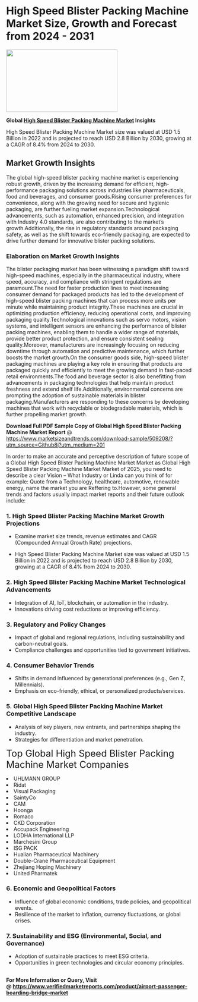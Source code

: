 <H1>High Speed Blister Packing Machine Market Size, Growth and Forecast from 2024 - 2031</H1><img class="aligncenter size-medium wp-image-584254" src="https://thirdeyenews.in/wp-content/uploads/2024/09/Global-Market-Research-300x168.jpeg" alt="" width="300" height="168" /><p><strong>Global&nbsp;<a href="https://www.marketsizeandtrends.com/download-sample/509208/?utm_source=Github8j?utm_medium=201">High Speed Blister Packing Machine Market</a> Insights</strong></p><p>High Speed Blister Packing Machine Market size was valued at USD 1.5 Billion in 2022 and is projected to reach USD 2.8 Billion by 2030, growing at a CAGR of 8.4% from 2024 to 2030.</p><p><h2>Market Growth Insights</h2> The global high-speed blister packing machine market is experiencing robust growth, driven by the increasing demand for efficient, high-performance packaging solutions across industries like pharmaceuticals, food and beverages, and consumer goods.Rising consumer preferences for convenience, along with the growing need for secure and hygienic packaging, are further fueling market expansion.Technological advancements, such as automation, enhanced precision, and integration with Industry 4.0 standards, are also contributing to the market’s growth.Additionally, the rise in regulatory standards around packaging safety, as well as the shift towards eco-friendly packaging, are expected to drive further demand for innovative blister packing solutions. <h3>Elaboration on Market Growth Insights</h3> The blister packaging market has been witnessing a paradigm shift toward high-speed machines, especially in the pharmaceutical industry, where speed, accuracy, and compliance with stringent regulations are paramount.The need for faster production lines to meet increasing consumer demand for packaged products has led to the development of high-speed blister packing machines that can process more units per minute while maintaining product integrity.These machines are crucial in optimizing production efficiency, reducing operational costs, and improving packaging quality.Technological innovations such as servo motors, vision systems, and intelligent sensors are enhancing the performance of blister packing machines, enabling them to handle a wider range of materials, provide better product protection, and ensure consistent sealing quality.Moreover, manufacturers are increasingly focusing on reducing downtime through automation and predictive maintenance, which further boosts the market growth.On the consumer goods side, high-speed blister packaging machines are playing a key role in ensuring that products are packaged quickly and efficiently to meet the growing demand in fast-paced retail environments.The food and beverage sector is also benefitting from advancements in packaging technologies that help maintain product freshness and extend shelf life.Additionally, environmental concerns are prompting the adoption of sustainable materials in blister packaging.Manufacturers are responding to these concerns by developing machines that work with recyclable or biodegradable materials, which is further propelling market growth.</p><p><span class=""><strong>Download Full PDF Sample Copy of Global High Speed Blister Packing Machine Market Report</strong> @ <a href="https://www.marketsizeandtrends.com/download-sample/509208/?utm_source=Github8j?utm_medium=201" target="_blank">https://www.marketsizeandtrends.com/download-sample/509208/?utm_source=Github8j?utm_medium=201</a></span></p><p>In order to make an accurate and perceptive description of future scope of a Global&nbsp;High Speed Blister Packing Machine Market Market as Global&nbsp;High Speed Blister Packing Machine Market Market of 2025, you need to describe a clear Vision &ndash; What Industry or Linda can you think of for example: Quote from a Technology, healthcare, automotive, renewable energy, name the market you are Reffering to.However, some general trends and factors usually impact market reports and their future outlook include:</p><h3>1.&nbsp;<strong>High Speed Blister Packing Machine Market Growth Projections</strong></h3><ul><li>Examine market size trends, revenue estimates and CAGR (Compounded Annual Growth Rate) projections.</li><li><p>High Speed Blister Packing Machine Market size was valued at USD 1.5 Billion in 2022 and is projected to reach USD 2.8 Billion by 2030, growing at a CAGR of 8.4% from 2024 to 2030.</p></li></ul><h3>2.&nbsp;<strong>High Speed Blister Packing Machine Market Technological Advancements</strong></h3><ul><li>Integration of AI, IoT, blockchain, or automation in the industry.</li><li>Innovations driving cost reductions or improving efficiency.</li></ul><h3>3.&nbsp;<strong>Regulatory and Policy Changes</strong></h3><ul><li>Impact of global and regional regulations, including sustainability and carbon-neutral goals.</li><li>Compliance challenges and opportunities tied to government initiatives.</li></ul><h3>4.&nbsp;<strong>Consumer Behavior Trends</strong></h3><ul><li>Shifts in demand influenced by generational preferences (e.g., Gen Z, Millennials).</li><li>Emphasis on eco-friendly, ethical, or personalized products/services.</li></ul><h3>5.&nbsp;<strong>Global High Speed Blister Packing Machine Market Competitive Landscape</strong></h3><ul><li>Analysis of key players, new entrants, and partnerships shaping the industry.</li><li>Strategies for differentiation and market penetration.</li></ul><p data-pm-slice="1 1 []"><span style="color: inherit; font-family: inherit; font-size: 25px;">Top Global High Speed Blister Packing Machine Market Companies</span></p><div class="" data-test-id=""><p><li>UHLMANN GROUP</li><li> Ridat</li><li> Visual Packaging</li><li> SaintyCo</li><li> CAM</li><li> Hoonga</li><li> Romaco</li><li> CKD Corporation</li><li> Accupack Engineering</li><li> LODHA International LLP</li><li> Marchesini Group</li><li> ISG PACK</li><li> Hualian Pharmaceutical Machinery</li><li> Double-Crane Pharmaceutical Equipment</li><li> Zhejiang Hoping Machinery</li><li> United Pharmatek</li></p></div><h3>6.&nbsp;<strong>Economic and Geopolitical Factors</strong></h3><ul><li>Influence of global economic conditions, trade policies, and geopolitical events.</li><li>Resilience of the market to inflation, currency fluctuations, or global crises.</li></ul><h3>7.&nbsp;<strong>Sustainability and ESG (Environmental, Social, and Governance)</strong></h3><ul><li>Adoption of sustainable practices to meet ESG criteria.</li><li>Opportunities in green technologies and circular economy principles.</li></ul><h2><strong style="font-size: 14px;">For More Information or Query, Visit @&nbsp;</strong><a style="background-color: #ffffff; font-size: 14px;" href="https://www.marketsizeandtrends.com/report/high-speed-blister-packing-machine-market/" target="_blank">https://www.verifiedmarketreports.com/product/airport-passenger-boarding-bridge-market</a></h2>